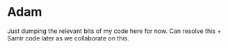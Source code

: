 # Adam

Just dumping the relevant bits of my code here for now. Can resolve this + Samir code later as we collaborate on this.